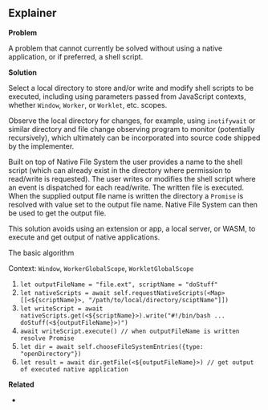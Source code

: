 Explainer
--

**Problem**

A problem that cannot currently be solved without using a native application, or if preferred, a shell script.

**Solution**

Select a local directory to store and/or write and modify shell scripts to be executed, including using parameters passed from JavaScript contexts, whether `Window`, `Worker`, or `Worklet`, etc. scopes.

Observe the local directory for changes, for example, using `inotifywait` or similar directory and file change observing program to monitor (potentially recursively), which ultimately can be incorporated into source code shipped by the implementer.

Built on top of Native File System the user provides a name to the shell script (which can already exist in the directory where permission to read/write is requested). The user writes or modifies the shell script where an event is dispatched for each read/write. The written file is executed. When the supplied output file name is written the directory a `Promise` is resolved with value set to the output file name. Native File System can then be used to get the output file.

This solution avoids using an extension or app, a local server, or WASM, to execute and get output of native applications.

The basic algorithm

Context: `Window`, `WorkerGlobalScope`, `WorkletGlobalScope`

1. `let outputFileName = "file.ext", scriptName = "doStuff"`
2. `let nativeScripts = await self.requestNativeScripts(<Map> [[<${scriptName}>, "/path/to/local/directory/sciptName"]])`
3. `let writeScript = await nativeScripts.get(<${scriptName}>).write("#!/bin/bash ... doStuff(<${outputFileName}>)")`
4. `await writeScript.execute() // when outputFileName is written resolve Promise`
5. `let dir = await self.chooseFileSystemEntries({type: "openDirectory"})`
6. `let result = await dir.getFile(<${outputFileName}>) // get output of executed native application`

**Related**

- [<script type="shell"> to execute arbitrary shell commands, and import stdout or result written to local file as a JavaScript module](https://github.com/whatwg/html/issues/3443)
- https://github.com/WICG/native-file-system/issues/72
